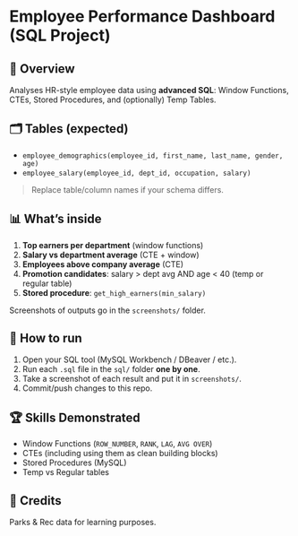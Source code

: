 # Employee Performance Dashboard (SQL Project)

## 📌 Overview
Analyses HR-style employee data using **advanced SQL**: Window Functions, CTEs, Stored Procedures, and (optionally) Temp Tables.

## 🗂️ Tables (expected)
- `employee_demographics(employee_id, first_name, last_name, gender, age)`
- `employee_salary(employee_id, dept_id, occupation, salary)`

> Replace table/column names if your schema differs.

## 📊 What’s inside
1. **Top earners per department** (window functions)
2. **Salary vs department average** (CTE + window)
3. **Employees above company average** (CTE)
4. **Promotion candidates**: salary > dept avg AND age < 40 (temp or regular table)
5. **Stored procedure**: `get_high_earners(min_salary)`

Screenshots of outputs go in the `screenshots/` folder.

## 🚀 How to run
1. Open your SQL tool (MySQL Workbench / DBeaver / etc.).
2. Run each `.sql` file in the `sql/` folder **one by one**.
3. Take a screenshot of each result and put it in `screenshots/`.
4. Commit/push changes to this repo.

## 🏆 Skills Demonstrated
- Window Functions (`ROW_NUMBER`, `RANK`, `LAG`, `AVG OVER`)
- CTEs (including using them as clean building blocks)
- Stored Procedures (MySQL)
- Temp vs Regular tables

## 🙌 Credits
Parks & Rec data for learning purposes.
